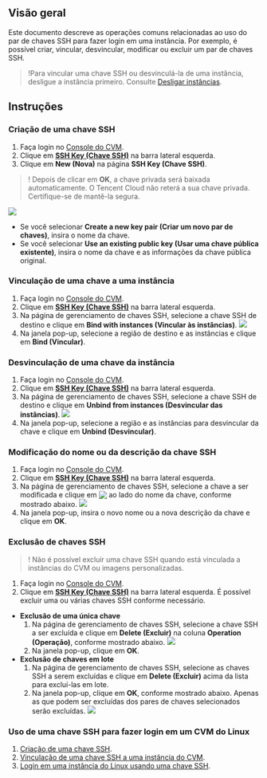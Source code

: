 ## Visão geral
Este documento descreve as operações comuns relacionadas ao uso do par de chaves SSH para fazer login em uma instância. Por exemplo, é possível criar, vincular, desvincular, modificar ou excluir um par de chaves SSH.
>!Para vincular uma chave SSH ou desvinculá-la de uma instância, desligue a instância primeiro. Consulte [Desligar instâncias](https://intl.cloud.tencent.com/document/product/213/4929).
>

## Instruções

<span id="creatSSH"></span>
### Criação de uma chave SSH
 1. Faça login no [Console do CVM](https://console.cloud.tencent.com/cvm/).
 2. Clique em **[SSH Key (Chave SSH)](https://console.cloud.tencent.com/cvm/sshkey)** na barra lateral esquerda.
 3. Clique em **New (Nova)** na página **SSH Key (Chave SSH)**.
>! Depois de clicar em **OK**, a chave privada será baixada automaticamente. O Tencent Cloud não reterá a sua chave privada. Certifique-se de mantê-la segura.
 > 
![](https://main.qcloudimg.com/raw/a6675ade459e6bf236ff7301995a35f2.png)
  - Se você selecionar **Create a new key pair (Criar um novo par de chaves)**, insira o nome da chave.
  - Se você selecionar **Use an existing public key (Usar uma chave pública existente)**, insira o nome da chave e as informações da chave pública original.


<span id="bindingSSH"></span>
### Vinculação de uma chave a uma instância
 1. Faça login no [Console do CVM](https://console.cloud.tencent.com/cvm/).
 2. Clique em **[SSH Key (Chave SSH)](https://console.cloud.tencent.com/cvm/sshkey)** na barra lateral esquerda.
 3. Na página de gerenciamento de chaves SSH, selecione a chave SSH de destino e clique em **Bind with instances (Vincular às instâncias)**.
![](https://main.qcloudimg.com/raw/7419df720863aa9463e0dcf478580bbd.png)
 4. Na janela pop-up, selecione a região de destino e as instâncias e clique em **Bind (Vincular)**.


### Desvinculação de uma chave da instância
 1. Faça login no [Console do CVM](https://console.cloud.tencent.com/cvm/).
 2. Clique em **[SSH Key (Chave SSH)](https://console.cloud.tencent.com/cvm/sshkey)** na barra lateral esquerda.
 3. Na página de gerenciamento de chaves SSH, selecione a chave SSH de destino e clique em **Unbind from instances (Desvincular das instâncias)**.
![](https://main.qcloudimg.com/raw/263f344c4bea3cdff4e422996821cb5d.png)
 4. Na janela pop-up, selecione a região e as instâncias para desvincular da chave e clique em **Unbind (Desvincular)**.


### Modificação do nome ou da descrição da chave SSH
 1. Faça login no [Console do CVM](https://console.cloud.tencent.com/cvm/).
 2. Clique em **[SSH Key (Chave SSH)](https://console.cloud.tencent.com/cvm/sshkey)** na barra lateral esquerda.
 3. Na página de gerenciamento de chaves SSH, selecione a chave a ser modificada e clique em <img  style="margin:-3px 0px" src="https://main.qcloudimg.com/raw/9db81482f9242417d94a04f314b42b19.png"/> ao lado do nome da chave, conforme mostrado abaixo.
![](https://main.qcloudimg.com/raw/e4c46354bafa78daa7efa24064eafea9.png)
 4. Na janela pop-up, insira o novo nome ou a nova descrição da chave e clique em **OK**.

### Exclusão de chaves SSH
>! Não é possível excluir uma chave SSH quando está vinculada a instâncias do CVM ou imagens personalizadas.
>
1. Faça login no [Console do CVM](https://console.cloud.tencent.com/cvm/).
2. Clique em **[SSH Key (Chave SSH)](https://console.cloud.tencent.com/cvm/sshkey)** na barra lateral esquerda. É possível excluir uma ou várias chaves SSH conforme necessário.
 - **Exclusão de uma única chave**
    1. Na página de gerenciamento de chaves SSH, selecione a chave SSH a ser excluída e clique em **Delete (Excluir)** na coluna **Operation (Operação)**, conforme mostrado abaixo.
![](https://main.qcloudimg.com/raw/96d57d5beb3d73c0978cc1464bc73c7e.png)
    2. Na janela pop-up, clique em **OK**.
 - **Exclusão de chaves em lote**
    1. Na página de gerenciamento de chaves SSH, selecione as chaves SSH a serem excluídas e clique em **Delete (Excluir)** acima da lista para excluí-las em lote.
    2. Na janela pop-up, clique em **OK**, conforme mostrado abaixo.
    Apenas as que podem ser excluídas dos pares de chaves selecionados serão excluídas.
		![](https://main.qcloudimg.com/raw/bfcdfb401f8906834b02372d3e50dbe0.png)


### Uso de uma chave SSH para fazer login em um CVM do Linux

1. [Criação de uma chave SSH](#creatSSH).
2. [Vinculação de uma chave SSH a uma instância do CVM](#bindingSSH).
3. [Login em uma instância do Linux usando uma chave SSH](https://intl.cloud.tencent.com/document/product/213/32501).
